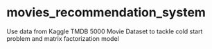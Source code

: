 # movies_recommendation_system
Use data from Kaggle TMDB 5000 Movie Dataset to tackle cold start problem and matrix factorization model
